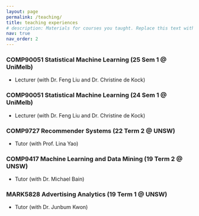 ```yaml
---
layout: page
permalink: /teaching/
title: teaching experiences 
# description: Materials for courses you taught. Replace this text with your description.
nav: true
nav_order: 2
---
```


### COMP90051 Statistical Machine Learning (25 Sem 1 @ UniMelb)
- Lecturer (with Dr. Feng Liu and Dr. Christine de Kock)

### COMP90051 Statistical Machine Learning (24 Sem 1 @ UniMelb)
- Lecturer (with Dr. Feng Liu and Dr. Christine de Kock)

### COMP9727 Recommender Systems (22 Term 2 @ UNSW)
- Tutor (with Prof. Lina Yao)

### COMP9417 Machine Learning and Data Mining (19 Term 2 @ UNSW)
- Tutor (with Dr. Michael Bain)

### MARK5828 Advertising Analytics (19 Term 1 @ UNSW)
- Tutor (with Dr. Junbum Kwon)

